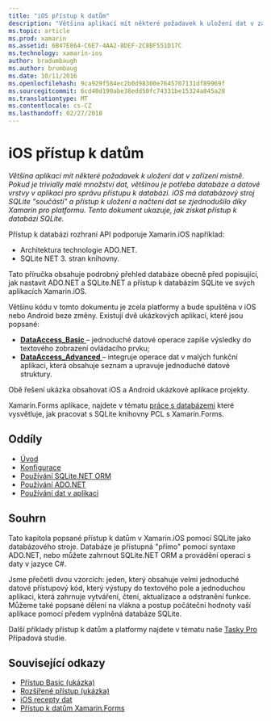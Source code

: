 ```yaml
---
title: "iOS přístup k datům"
description: "Většina aplikací mít některé požadavek k uložení dat v zařízení místně. Pokud je trivially malé množství dat, většinou je potřeba databáze a datové vrstvy v aplikaci pro správu přístupu k databázi. iOS má databázový stroj SQLite \"součástí\" a přístup k uložení a načtení dat se zjednodušilo díky Xamarin pro platformu. Tento dokument ukazuje, jak získat přístup k databázi SQLite."
ms.topic: article
ms.prod: xamarin
ms.assetid: 6B47E864-C6E7-4AA2-8DEF-2C8BF551D17C
ms.technology: xamarin-ios
author: bradumbaugh
ms.author: brumbaug
ms.date: 10/11/2016
ms.openlocfilehash: 9ca929f584ec2b0d98300e7645707131df89969f
ms.sourcegitcommit: 6cd40d190abe38edd50fc74331be15324a845a28
ms.translationtype: MT
ms.contentlocale: cs-CZ
ms.lasthandoff: 02/27/2018
---
```

# <a name="ios-data-access"></a>iOS přístup k datům

_Většina aplikací mít některé požadavek k uložení dat v zařízení místně. Pokud je trivially malé množství dat, většinou je potřeba databáze a datové vrstvy v aplikaci pro správu přístupu k databázi. iOS má databázový stroj SQLite "součástí" a přístup k uložení a načtení dat se zjednodušilo díky Xamarin pro platformu. Tento dokument ukazuje, jak získat přístup k databázi SQLite._

Přístup k databázi rozhraní API podporuje Xamarin.iOS například:

-  Architektura technologie ADO.NET.
-  SQLite NET 3. stran knihovny.

Tato příručka obsahuje podrobný přehled databáze obecně před popisující, jak nastavit ADO.NET a SQLite.NET a přístup k databázím SQLite ve svých aplikacích Xamarin.iOS. 

Většinu kódu v tomto dokumentu je zcela platformy a bude spuštěna v iOS nebo Android beze změny. Existují dvě ukázkových aplikací, které jsou popsané:

-  [**DataAccess_Basic** ](https://github.com/xamarin/mobile-samples/tree/master/DataAccess/Basic) – jednoduché datové operace zapíše výsledky do textového zobrazení ovládacího prvku;
-  [**DataAccess_Advanced** ](https://github.com/xamarin/mobile-samples/tree/master/DataAccess/Advanced) – integruje operace dat v malých funkční aplikaci, která obsahuje seznam a upravuje jednoduché datové struktury.

Obě řešení ukázka obsahovat iOS a Android ukázkové aplikace projekty.

Xamarin.Forms aplikace, najdete v tématu [práce s databázemi](~/xamarin-forms/app-fundamentals/databases.md) které vysvětluje, jak pracovat s SQLite knihovny PCL s Xamarin.Forms.

## <a name="sections"></a>Oddíly

-  [Úvod](introduction.md)
-  [Konfigurace](configuration.md)
-  [Používání SQLite.NET ORM](using-sqlite-orm.md)
-  [Používání ADO.NET](using-adonet.md)
-  [Používání dat v aplikaci](using-data-in-an-app.md)


## <a name="summary"></a>Souhrn

Tato kapitola popsané přístup k datům v Xamarin.iOS pomocí SQLite jako databázového stroje. Databáze je přístupná "přímo" pomocí syntaxe ADO.NET, nebo můžete zahrnout SQLite.NET ORM a provádění operací s daty v jazyce C#.

Jsme přečetli dvou vzorcích: jeden, který obsahuje velmi jednoduché datové přístupový kód, který výstupy do textového pole a jednoduchou aplikaci, která zahrnuje vytváření, čtení, aktualizace a odstranění funkce. Můžeme také popsané dělení na vlákna a postup počáteční hodnoty vaší aplikace pomocí předem vyplněná databáze SQLite.

Další příklady přístup k datům a platformy najdete v tématu naše [Tasky Pro](~/cross-platform/app-fundamentals/building-cross-platform-applications/case-study-tasky.md) Případová studie.

## <a name="related-links"></a>Související odkazy

- [Přístup Basic (ukázka)](https://github.com/xamarin/mobile-samples/tree/master/DataAccess/Basic)
- [Rozšířené přístup (ukázka)](https://github.com/xamarin/mobile-samples/tree/master/DataAccess/Advanced)
- [iOS recepty dat](https://developer.xamarin.com/recipes/ios/data/sqlite/)
- [Přístup k datům Xamarin.Forms](~/xamarin-forms/app-fundamentals/databases.md)
